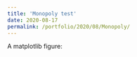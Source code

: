 ```yaml
--- 
title: 'Monopoly test' 
date: 2020-08-17 
permalink: /portfolio/2020/08/Monopoly/ 
---
```

<script type="text/javascript">
          // set the pyodide files URL (packages.json, pyodide.asm.data etc)
          window.languagePluginUrl = 'https://pyodide-cdn2.iodide.io/v0.15.0/full/';
      </script>
<script src="https://pyodide-cdn2.iodide.io/v0.15.0/full/pyodide.js"></script>

<script type="text/javascript">
      languagePluginLoader.then(() => {
      pyodide.loadPackage(['matplotlib']).then(() => {
          pyodide.runPython(`
                import matplotlib.pyplot as plt
                plt.scatter([0,1],[1,0])
                import io, base64
                buf = io.BytesIO()
                fig.savefig(buf, format='png')
                buf.seek(0)
                img_str = 'data:image/png;base64,' + base64.b64encode(buf.read()).decode('UTF-8')
                `
                );

          document.getElementById("pyplotfigure").src=pyodide.globals.img_str

      });});

</script>


<div id="textfield">A matplotlib figure:</div>
<div id="pyplotdiv"><img id="pyplotfigure"/></div>
